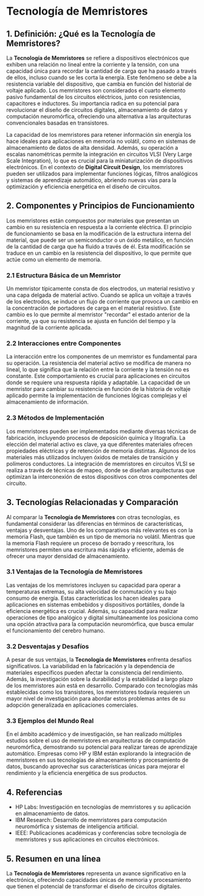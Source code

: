 # Tecnología de Memristores

## 1. Definición: ¿Qué es la **Tecnología de Memristores**?
La **Tecnología de Memristores** se refiere a dispositivos electrónicos que exhiben una relación no lineal entre la corriente y la tensión, con una capacidad única para recordar la cantidad de carga que ha pasado a través de ellos, incluso cuando se les corta la energía. Este fenómeno se debe a la resistencia variable del dispositivo, que cambia en función del historial de voltaje aplicado. Los memristores son considerados el cuarto elemento pasivo fundamental de los circuitos eléctricos, junto con resistencias, capacitores e inductores. Su importancia radica en su potencial para revolucionar el diseño de circuitos digitales, almacenamiento de datos y computación neuromórfica, ofreciendo una alternativa a las arquitecturas convencionales basadas en transistores.

La capacidad de los memristores para retener información sin energía los hace ideales para aplicaciones en memoria no volátil, como en sistemas de almacenamiento de datos de alta densidad. Además, su operación a escalas nanométricas permite la integración en circuitos VLSI (Very Large Scale Integration), lo que es crucial para la miniaturización de dispositivos electrónicos. En el contexto de **Digital Circuit Design**, los memristores pueden ser utilizados para implementar funciones lógicas, filtros analógicos y sistemas de aprendizaje automático, abriendo nuevas vías para la optimización y eficiencia energética en el diseño de circuitos.

## 2. Componentes y Principios de Funcionamiento
Los memristores están compuestos por materiales que presentan un cambio en su resistencia en respuesta a la corriente eléctrica. El principio de funcionamiento se basa en la modificación de la estructura interna del material, que puede ser un semiconductor o un óxido metálico, en función de la cantidad de carga que ha fluido a través de él. Esta modificación se traduce en un cambio en la resistencia del dispositivo, lo que permite que actúe como un elemento de memoria.

### 2.1 Estructura Básica de un Memristor
Un memristor típicamente consta de dos electrodos, un material resistivo y una capa delgada de material activo. Cuando se aplica un voltaje a través de los electrodos, se induce un flujo de corriente que provoca un cambio en la concentración de portadores de carga en el material resistivo. Este cambio es lo que permite al memristor "recordar" el estado anterior de la corriente, ya que su resistencia se ajusta en función del tiempo y la magnitud de la corriente aplicada.

### 2.2 Interacciones entre Componentes
La interacción entre los componentes de un memristor es fundamental para su operación. La resistencia del material activo se modifica de manera no lineal, lo que significa que la relación entre la corriente y la tensión no es constante. Este comportamiento es crucial para aplicaciones en circuitos donde se requiere una respuesta rápida y adaptable. La capacidad de un memristor para cambiar su resistencia en función de la historia de voltaje aplicado permite la implementación de funciones lógicas complejas y el almacenamiento de información.

### 2.3 Métodos de Implementación
Los memristores pueden ser implementados mediante diversas técnicas de fabricación, incluyendo procesos de deposición química y litografía. La elección del material activo es clave, ya que diferentes materiales ofrecen propiedades eléctricas y de retención de memoria distintas. Algunos de los materiales más utilizados incluyen óxidos de metales de transición y polímeros conductores. La integración de memristores en circuitos VLSI se realiza a través de técnicas de mapeo, donde se diseñan arquitecturas que optimizan la interconexión de estos dispositivos con otros componentes del circuito.

## 3. Tecnologías Relacionadas y Comparación
Al comparar la **Tecnología de Memristores** con otras tecnologías, es fundamental considerar las diferencias en términos de características, ventajas y desventajas. Uno de los comparativos más relevantes es con la memoria Flash, que también es un tipo de memoria no volátil. Mientras que la memoria Flash requiere un proceso de borrado y reescritura, los memristores permiten una escritura más rápida y eficiente, además de ofrecer una mayor densidad de almacenamiento.

### 3.1 Ventajas de la Tecnología de Memristores
Las ventajas de los memristores incluyen su capacidad para operar a temperaturas extremas, su alta velocidad de conmutación y su bajo consumo de energía. Estas características los hacen ideales para aplicaciones en sistemas embebidos y dispositivos portátiles, donde la eficiencia energética es crucial. Además, su capacidad para realizar operaciones de tipo analógico y digital simultáneamente los posiciona como una opción atractiva para la computación neuromórfica, que busca emular el funcionamiento del cerebro humano.

### 3.2 Desventajas y Desafíos
A pesar de sus ventajas, la **Tecnología de Memristores** enfrenta desafíos significativos. La variabilidad en la fabricación y la dependencia de materiales específicos pueden afectar la consistencia del rendimiento. Además, la investigación sobre la durabilidad y la estabilidad a largo plazo de los memristores aún está en desarrollo. Comparado con tecnologías más establecidas como los transistores, los memristores todavía requieren un mayor nivel de investigación para abordar estos problemas antes de su adopción generalizada en aplicaciones comerciales.

### 3.3 Ejemplos del Mundo Real
En el ámbito académico y de investigación, se han realizado múltiples estudios sobre el uso de memristores en arquitecturas de computación neuromórfica, demostrando su potencial para realizar tareas de aprendizaje automático. Empresas como HP y IBM están explorando la integración de memristores en sus tecnologías de almacenamiento y procesamiento de datos, buscando aprovechar sus características únicas para mejorar el rendimiento y la eficiencia energética de sus productos.

## 4. Referencias
- HP Labs: Investigación en tecnologías de memristores y su aplicación en almacenamiento de datos.
- IBM Research: Desarrollo de memristores para computación neuromórfica y sistemas de inteligencia artificial.
- IEEE: Publicaciones académicas y conferencias sobre tecnología de memristores y sus aplicaciones en circuitos electrónicos.

## 5. Resumen en una línea
La **Tecnología de Memristores** representa un avance significativo en la electrónica, ofreciendo capacidades únicas de memoria y procesamiento que tienen el potencial de transformar el diseño de circuitos digitales.